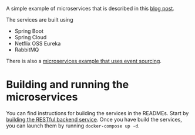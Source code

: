 A simple example of microservices that is described in this [blog post](http://plainoldobjects.com/2014/11/16/deploying-spring-boot-based-microservices-with-docker/).

The services are built using

* Spring Boot
* Spring Cloud
* Netflix OSS Eureka
* RabbitMQ

There is also a [microservices example that uses event sourcing](https://github.com/cer/event-sourcing-examples).

Building and running the microservices
===

You can find instructions for building the services in the READMEs.
Start by [building the RESTful backend service](tree/master/spring-boot-restful-service).
Once you have build the services, you can launch them by running `docker-compose up -d`.

